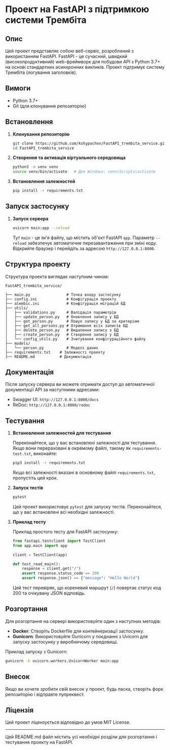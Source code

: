 # Проект на FastAPI з підтримкою системи Трембіта

## Опис

Цей проект представляє собою веб-сервіс, розроблений з використанням FastAPI. FastAPI - це сучасний, швидкий (високопродуктивний) web-фреймворк для побудови API з Python 3.7+ на основі стандартних асинхронних викликів. Проект підтримує систему Трембіта (логування заголовків). 

## Вимоги

- Python 3.7+
- Git (для клонування репозиторію)

## Встановлення

1. **Клонування репозиторію**

   ```bash
   git clone https://github.com/kshypachov/FastAPI_trembita_service.git
   cd FastAPI_trembita_service
   ```

2. **Створення та активація віртуального середовища**

   ```bash
   python3 -m venv venv
   source venv/bin/activate   # Для Windows: venv\Scripts\activate
   ```

3. **Встановлення залежностей**

   ```bash
   pip install -r requirements.txt
   ```

## Запуск застосунку

1. **Запуск сервера**

   ```bash
   uvicorn main:app --reload
   ```

   Тут `main` - це ім'я файлу, що містить об'єкт FastAPI `app`. Параметр `--reload` забезпечує автоматичне перезавантаження при зміні коду. Відкрийте браузер і перейдіть за адресою `http://127.0.0.1:8000`.

## Структура проекту

Структура проекта виглядає наступним чином:

```
FastAPI_trembita_service/

├── main.py                # Точка входу застосунку
├── config.ini             # Конфігурація проекту
├── alembic.ini            # Конфігурація міграцій БД
├── utils/
│   ├── validations.py     # Валідація параметрів
│   ├── update_person.py   # Оновлення запису у БД
│   ├── get_person.py      # Пошук запису у БД за критеріем
│   ├── get_all_persons.py # Отримання всіх записів БД
│   ├── delete_person.py   # Видалення запису з БД
│   ├── create_person.py   # Створення запису у БД
│   └── config_utils.py    # Зчитування конфігураційного файлу
├── models/
│   └── person.py          # Моделі даних
├── requirements.txt    # Залежності проекту
├── README.md           # Документація
```

## Документація

Після запуску сервера ви можете отримати доступ до автоматичної документації API за наступними адресами:
- Swagger UI: `http://127.0.0.1:8000/docs`
- ReDoc: `http://127.0.0.1:8000/redoc`

## Тестування

1. **Встановлення залежностей для тестування**

   Переконайтеся, що у вас встановлені залежності для тестування. Якщо вони перераховані в окремому файлі, такому як `requirements-test.txt`, виконайте:

   ```bash
   pip3 install -r requirements.txt
   ```

   Якщо всі залежності вказані в основному файлі `requirements.txt`, пропустіть цей крок.

2. **Запуск тестів**

   ```bash
   pytest
   ```

   Цей проект використовує `pytest` для запуску тестів. Переконайтеся, що у вас встановлені всі необхідні залежності.

3. **Приклад тесту**

   Приклад простого тесту для FastAPI застосунку:

   ```python
   from fastapi.testclient import TestClient
   from app.main import app

   client = TestClient(app)

   def test_read_main():
       response = client.get("/")
       assert response.status_code == 200
       assert response.json() == {"message": "Hello World"}
   ```

   Цей тест перевіряє, що кореневий маршрут (`/`) повертає статус код 200 та очікувану JSON відповідь.

## Розгортання

Для розгортання на сервері використовуйте один з наступних методів:

- **Docker**: Створіть Dockerfile для контейнеризації застосунку.
- **Gunicorn**: Використовуйте Gunicorn у поєднанні з Uvicorn для запуску застосунку у виробничому середовищі.

Приклад запуску з Gunicorn:

```bash
gunicorn -k uvicorn.workers.UvicornWorker main:app
```

## Внесок

Якщо ви хочете зробити свій внесок у проект, будь ласка, створіть форк репозиторію і відправте пулреквест.

## Ліцензія

Цей проект ліцензується відповідно до умов MIT License.

---

Цей README.md файл містить усі необхідні розділи для розгортання і тестування проекту на FastAPI.